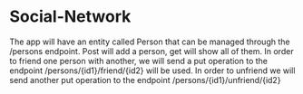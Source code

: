 # Social-Network
The app will have an entity called Person that can be managed through the /persons endpoint. Post will add a person, get will show all of them. In order to friend one person with another, we will send a put operation to the endpoint /persons/{id1}/friend/{id2} will be used. In order to unfriend we will send another put operation to the endpoint /persons/{id1}/unfriend/{id2}
